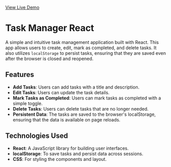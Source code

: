 [View Live Demo](https://project-git-main-shahenda-elshayals-projects.vercel.app/)

# Task Manager React

A simple and intuitive task management application built with React. This app allows users to create, edit, mark as completed, and delete tasks. It also utilizes `localStorage` to persist tasks, ensuring that they are saved even after the browser is closed and reopened.

## Features

- **Add Tasks**: Users can add tasks with a title and description.
- **Edit Tasks**: Users can update the task details.
- **Mark Tasks as Completed**: Users can mark tasks as completed with a simple toggle.
- **Delete Tasks**: Users can delete tasks that are no longer needed.
- **Persistent Data**: The tasks are saved to the browser's localStorage, ensuring that the data is available on page reloads.

## Technologies Used

- **React**: A JavaScript library for building user interfaces.
- **localStorage**: To save tasks and persist data across sessions.
- **CSS**: For styling the components and layout.



